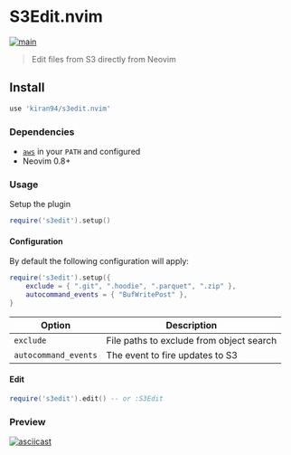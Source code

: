 # S3Edit.nvim

[![main](https://github.com/kiran94/s3edit.nvim/actions/workflows/main.yaml/badge.svg)](https://github.com/kiran94/s3edit.nvim/actions/workflows/main.yaml)

> Edit files from S3 directly from Neovim

## Install

```lua
use 'kiran94/s3edit.nvim' 
```

### Dependencies

- [`aws`](https://github.com/aws/aws-cli) in your `PATH` and configured
- Neovim 0.8+

### Usage

Setup the plugin

```lua
require('s3edit').setup()
```

#### Configuration

By default the following configuration will apply: 

```lua
require('s3edit').setup({
    exclude = { ".git", ".hoodie", ".parquet", ".zip" },
    autocommand_events = { "BufWritePost" },
}
```

| Option               | Description                              |
| -------              | -----------                              |
| `exclude`            | File paths to exclude from object search |
| `autocommand_events` | The event to fire updates to S3          |


#### Edit

```lua
require('s3edit').edit() -- or :S3Edit
```

### Preview

[![asciicast](https://asciinema.org/a/529113.svg)](https://asciinema.org/a/529113)
